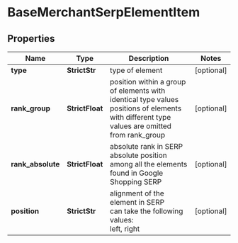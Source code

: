 # BaseMerchantSerpElementItem


## Properties

| Name | Type | Description | Notes |
|------------ | ------------- | ------------- | -------------|
**type** | **StrictStr** | type of element |[optional]|
**rank_group** | **StrictFloat** | position within a group of elements with identical type values<br>positions of elements with different type values are omitted from rank_group |[optional]|
**rank_absolute** | **StrictFloat** | absolute rank in SERP<br>absolute position among all the elements found in Google Shopping SERP |[optional]|
**position** | **StrictStr** | alignment of the element in SERP<br>can take the following values:<br>left, right |[optional]|